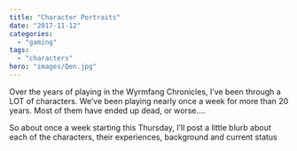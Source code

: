 ```yaml
---
title: "Character Portraits"
date: "2017-11-12"
categories: 
  - "gaming"
tags: 
  - "characters"
hero: "images/Qen.jpg"
---
```


Over the years of playing in the Wyrmfang Chronicles, I’ve been through a LOT of characters. We’ve been playing nearly once a week for more than 20 years. Most of them have ended up dead, or worse….

So about once a week starting this Thursday, I’ll post a little blurb about each of the characters, their experiences, background and current status

